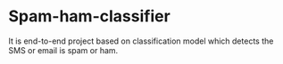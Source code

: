 # Spam-ham-classifier
It is end-to-end project based on classification model which detects the SMS or email is spam or ham.
